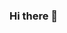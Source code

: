 ### Hi there 👋

<!--
**rulidor/rulidor** is a ✨ _special_ ✨ repository because its `README.md` (this file) appears on your GitHub profile.

I'm a Software Engineering Student at Ben Gurion University.


- 🔭 I’m currently working on new programming projects.
- 🌱 I’m currently learning React and building mobile apps.
- 👯 Always looking forward to enrich my programming and technical knowledge. 
- 📫 How to reach me: ...
